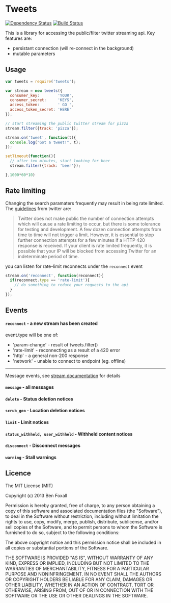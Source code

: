 # Tweets 

[![Dependency Status](https://david-dm.org/benfoxall/tweets.png)](https://david-dm.org/benfoxall/tweets) [![Build Status](https://travis-ci.org/benfoxall/tweets.png?branch=master)](https://travis-ci.org/benfoxall/tweets)

This is a library for accessing the public/filter twitter streaming api.  Key features are:

* persistant connection (will re-connect in the background)
* mutable parameters

## Usage

```js
var tweets = require('tweets');

var stream = new tweets({
  consumer_key:        'YOUR',
  consumer_secret:     'KEYS',
  access_token:        ' GO ',
  access_token_secret: 'HERE'
});

// start streaming the public twitter stream for pizza
stream.filter({track: 'pizza'});

stream.on('tweet', function(t){
  console.log("Got a tweet!", t);
});

setTimeout(function(){
  // after ten minutes, start looking for beer
  stream.filter({track: 'beer'});

},1000*60*10)
```

## Rate limiting

Changing the search paramaters frequently may result in being rate limited. The [guidelines](https://dev.twitter.com/docs/streaming-apis/connecting#Rate_limiting) from twitter are:

> Twitter does not make public the number of connection attempts which will cause a rate limiting to occur, but there is some tolerance for testing and development. A few dozen connection attempts from time to time will not trigger a limit. However, it is essential to stop further connection attempts for a few minutes if a HTTP 420 response is received. If your client is rate limited frequently, it is possible that your IP will be blocked from accessing Twitter for an indeterminate period of time.

you can listen for rate-limit reconnects under the `reconnect` event

```js
stream.on('reconnect', function(reconnect){
  if(reconnect.type == 'rate-limit'){
    // do something to reduce your requests to the api
  }
});
```

## Events

#### `reconnect` - a new stream has been created

event.type will be one of:

* 'param-change' - result of tweets.filter()
* 'rate-limit' - reconnecting as a result of a 420 error
* 'http' - a general non-200 response
* 'network' - unable to connect to endpoint (eg. offline)

----

Message events, see [stream documentation](https://dev.twitter.com/docs/streaming-apis/messages) for details

#### `message` - all messages

#### `delete` - Status deletion notices

#### `scrub_geo` - Location deletion notices

#### `limit` - Limit notices

#### `status_withheld, user_withheld` - Withheld content notices

#### `disconnect` - Disconnect messages

#### `warning` - Stall warnings


## Licence

The MIT License (MIT)

Copyright (c) 2013 Ben Foxall

Permission is hereby granted, free of charge, to any person obtaining a copy of
this software and associated documentation files (the "Software"), to deal in
the Software without restriction, including without limitation the rights to
use, copy, modify, merge, publish, distribute, sublicense, and/or sell copies of
the Software, and to permit persons to whom the Software is furnished to do so,
subject to the following conditions:

The above copyright notice and this permission notice shall be included in all
copies or substantial portions of the Software.

THE SOFTWARE IS PROVIDED "AS IS", WITHOUT WARRANTY OF ANY KIND, EXPRESS OR
IMPLIED, INCLUDING BUT NOT LIMITED TO THE WARRANTIES OF MERCHANTABILITY, FITNESS
FOR A PARTICULAR PURPOSE AND NONINFRINGEMENT. IN NO EVENT SHALL THE AUTHORS OR
COPYRIGHT HOLDERS BE LIABLE FOR ANY CLAIM, DAMAGES OR OTHER LIABILITY, WHETHER
IN AN ACTION OF CONTRACT, TORT OR OTHERWISE, ARISING FROM, OUT OF OR IN
CONNECTION WITH THE SOFTWARE OR THE USE OR OTHER DEALINGS IN THE SOFTWARE.
